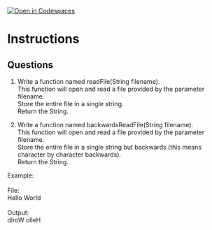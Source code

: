 [![Open in Codespaces](https://classroom.github.com/assets/launch-codespace-2972f46106e565e64193e422d61a12cf1da4916b45550586e14ef0a7c637dd04.svg)](https://classroom.github.com/open-in-codespaces?assignment_repo_id=20875611)
# Instructions  

  ## Questions
 1. Write a function named readFile(String filename).</br>
This function will open and read a file provided by the parameter filename.</br>
Store the entire file in a single string.</br>
Return the String.</br>


2. Write a function named backwardsReadFile(String filename).</br>
This function will open and read a file provided by the parameter filename.</br>
Store the entire file in a single string but backwards (this means character by character backwards).</br>
Return the String.</br>

Example:</br>
</br>
File:</br>
Hello World</br>
</br>
Output:</br>
dlroW olleH</br>
